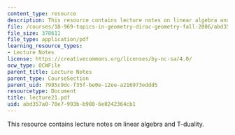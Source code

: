 ```yaml
---
content_type: resource
description: This resource contains lecture notes on linear algebra and T-duality.
file: /courses/18-969-topics-in-geometry-dirac-geometry-fall-2006/abd357a070e7993bb9806e0242364cb1_lecture21.pdf
file_size: 378611
file_type: application/pdf
learning_resource_types:
- Lecture Notes
license: https://creativecommons.org/licenses/by-nc-sa/4.0/
ocw_type: OCWFile
parent_title: Lecture Notes
parent_type: CourseSection
parent_uid: 7985c9dc-f35f-be0e-12ee-a216973eddd5
resourcetype: Document
title: lecture21.pdf
uid: abd357a0-70e7-993b-b980-6e0242364cb1
---
```

This resource contains lecture notes on linear algebra and T-duality.